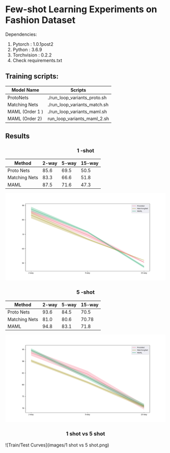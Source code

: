 # Few-shot Learning Experiments on Fashion Dataset

Dependencies:
1. Pytorch : 1.0.1post2
2. Python :  3.6.9
3. Torchvision : 0.2.2
4. Check requirements.txt

## Training scripts:


| Model Name | Scripts | 
| --- | --- |
| ProtoNets  | ./run_loop_variants_proto.sh | 
| Matching Nets| ./run_loop_variants_match.sh|
| MAML (Order 1 ) |./run_loop_variants_maml.sh|   
| MAML (Order 2) | run_loop_variants_maml_2.sh | 


## Results

<h3><center> 1 -shot </center> </h3>

| Method| 2-way | 5-way | 15-way |
| --- | --- | --- | --- | 
| Proto Nets | 85.6  | 69.5| 50.5|
| Matching Nets | 83.3 | 66.6| 51.8 |
| MAML | 87.5| 71.6 | 47.3|

![Train/Test Curves](images/1-shot_nway.png)

<h3><center> 5 -shot </center> </h3>


| Method| 2-way | 5-way | 15-way |
| --- | --- | --- | --- | 
| Proto Nets |93.6|84.5| 70.5| 
| Matching Nets |  81.0| 80.6 | 70.78|
| MAML |  94.8 | 83.1 | 71.8 | 

![Train/Test Curves](images/5_shot_n_way.png)


<h3> <center> 1 shot vs 5 shot </center> </h3>

![Train/Test Curves](images/1 shot vs 5 shot.png)

